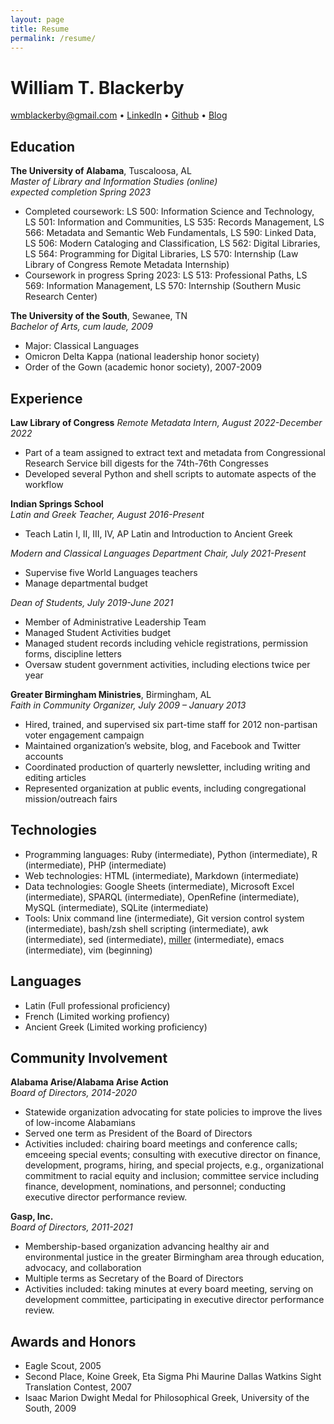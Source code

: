 ```yaml
---
layout: page
title: Resume
permalink: /resume/
---
```


# William T. Blackerby

[wmblackerby@gmail.com](mailto:wmblackerby@gmail.com) &bull; [LinkedIn](https://www.linkedin.com/in/william-blackerby-54b54a5a/) &bull; [Github](https://github.com/blackerby) &bull; [Blog](https://blackerby.github.io)

## Education

**The University of Alabama**, Tuscaloosa, AL  
_Master of Library and Information Studies (online)_  
_expected completion Spring 2023_

- Completed coursework: LS 500: Information Science and Technology, LS 501: Information and Communities, LS 535: Records Management, LS 566: Metadata and Semantic Web Fundamentals, LS 590: Linked Data, LS 506: Modern Cataloging and Classification, LS 562: Digital Libraries, LS 564: Programming for Digital Libraries, LS 570: Internship (Law Library of Congress Remote Metadata Internship)
- Coursework in progress Spring 2023: LS 513: Professional Paths, LS 569: Information Management, LS 570: Internship (Southern Music Research Center)

**The University of the South**, Sewanee, TN  
_Bachelor of Arts, cum laude, 2009_

- Major: Classical Languages
- Omicron Delta Kappa (national leadership honor society)
- Order of the Gown (academic honor society), 2007-2009

## Experience

**Law Library of Congress**
_Remote Metadata Intern, August 2022-December 2022_

- Part of a team assigned to extract text and metadata from Congressional Research Service bill digests for the 74th-76th Congresses
- Developed several Python and shell scripts to automate aspects of the workflow

**Indian Springs School**  
_Latin and Greek Teacher, August 2016-Present_

- Teach Latin I, II, III, IV, AP Latin and Introduction to Ancient Greek

_Modern and Classical Languages Department Chair, July 2021-Present_

- Supervise five World Languages teachers
- Manage departmental budget

_Dean of Students, July 2019-June 2021_

- Member of Administrative Leadership Team
- Managed Student Activities budget
- Managed student records including vehicle registrations, permission forms, discipline letters
- Oversaw student government activities, including elections twice per year

**Greater Birmingham Ministries**, Birmingham, AL  
_Faith in Community Organizer, July 2009 – January 2013_

- Hired, trained, and supervised six part-time staff for 2012 non-partisan voter engagement campaign
- Maintained organization’s website, blog, and Facebook and Twitter accounts
- Coordinated production of quarterly newsletter, including writing and editing articles
- Represented organization at public events, including congregational mission/outreach fairs

## Technologies

- Programming languages: Ruby (intermediate), Python (intermediate), R (intermediate), PHP (intermediate)
- Web technologies: HTML (intermediate), Markdown (intermediate)
- Data technologies: Google Sheets (intermediate), Microsoft Excel (intermediate), SPARQL (intermediate), OpenRefine (intermediate), MySQL (intermediate), SQLite (intermediate)
- Tools: Unix command line (intermediate), Git version control system (intermediate), bash/zsh shell scripting (intermediate), awk (intermediate), sed (intermediate), [miller](https://miller.readthedocs.io/en/latest/) (intermediate), emacs (intermediate), vim (beginning)

## Languages

- Latin (Full professional proficiency)
- French (Limited working profiency)
- Ancient Greek (Limited working proficiency)

## Community Involvement

**Alabama Arise/Alabama Arise Action**  
_Board of Directors, 2014-2020_

- Statewide organization advocating for state policies to improve the lives of low-income Alabamians
- Served one term as President of the Board of Directors
- Activities included: chairing board meetings and conference calls; emceeing special events; consulting with executive director on finance, development, programs, hiring, and special projects, e.g., organizational commitment to racial equity and inclusion; committee service including finance, development, nominations, and personnel; conducting executive director performance review.

**Gasp, Inc.**  
_Board of Directors, 2011-2021_

- Membership-based organization advancing healthy air and environmental justice in the greater Birmingham area through education, advocacy, and collaboration
- Multiple terms as Secretary of the Board of Directors
- Activities included: taking minutes at every board meeting, serving on development committee, participating in executive director performance review.

## Awards and Honors

- Eagle Scout, 2005
- Second Place, Koine Greek, Eta Sigma Phi Maurine Dallas Watkins Sight Translation Contest, 2007
- Isaac Marion Dwight Medal for Philosophical Greek, University of the South, 2009
